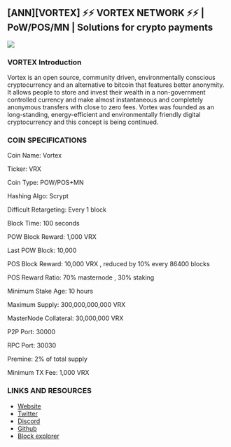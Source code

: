 ## [ANN][VORTEX] ⚡⚡ VORTEX NETWORK ⚡⚡ | PoW/POS/MN | Solutions for crypto payments 

![](https://i.imgur.com/bHBaq4H.png)
### VORTEX Introduction

Vortex is an open source, community driven, environmentally conscious cryptocurrency and an alternative to bitcoin that features better anonymity. It allows people to store and invest their wealth in a non-government controlled currency and make almost instantaneous and completely anonymous transfers with close to zero fees. Vortex was founded as an long-standing, energy-efficient and environmentally friendly digital cryptocurrency and this concept is being continued.


### COIN SPECIFICATIONS

Coin Name:                Vortex 

Ticker:                VRX 

Coin Type:                POW/POS+MN 

Hashing Algo:                Scrypt 

Difficult Retargeting:                Every 1 block 

Block Time:                100 seconds 

POW Block Reward:                1,000 VRX 

Last POW Block:                10,000 

POS Block Reward:                10,000 VRX , reduced by 10% every 86400 blocks 

POS Reward Ratio:                70% masternode , 30% staking 

Minimum Stake Age:                10 hours 

Maximum Supply:                300,000,000,000 VRX 

MasterNode Collateral:                30,000,000 VRX 

P2P Port:                30000 

RPC Port:                30030 

Premine:                2% of total supply 

Minimum TX Fee:                1,000 VRX 

### LINKS AND RESOURCES
- [Website ](https://vortexcoin.eu/)
- [Twitter](https://twitter.com/Vortex79436235)
- [Discord](https://discord.gg/FrtFX3b)
- [Github](https://github.com/supervortex/vortex)
- [Block explorer](http://explorer.vortexcoin.eu/)
